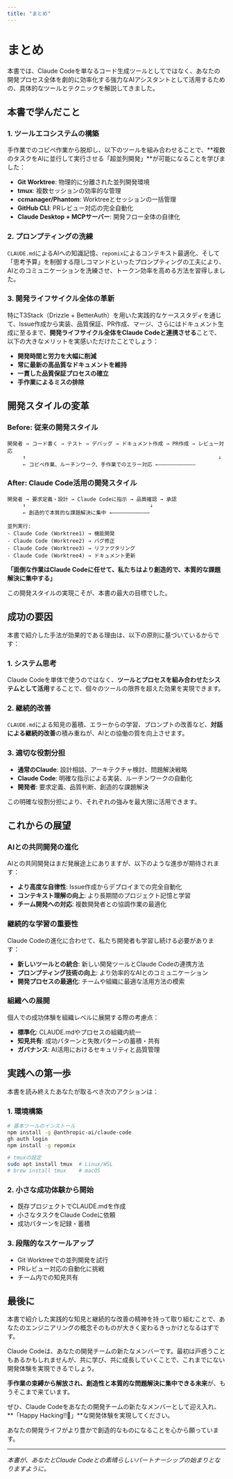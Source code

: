 ```yaml
---
title: "まとめ"
---
```


# まとめ

本書では、Claude Codeを単なるコード生成ツールとしてではなく、あなたの開発プロセス全体を劇的に効率化する強力なAIアシスタントとして活用するための、具体的なツールとテクニックを解説してきました。

## 本書で学んだこと

### 1. ツールエコシステムの構築

手作業でのコピペ作業から脱却し、以下のツールを組み合わせることで、**複数のタスクをAIに並行して実行させる「超並列開発」**が可能になることを学びました：

- **Git Worktree**: 物理的に分離された並列開発環境
- **tmux**: 複数セッションの効率的な管理
- **ccmanager/Phantom**: Worktreeとセッションの一括管理
- **GitHub CLI**: PRレビュー対応の完全自動化
- **Claude Desktop + MCPサーバー**: 開発フロー全体の自律化

### 2. プロンプティングの洗練

`CLAUDE.md`によるAIへの知識記憶、`repomix`によるコンテキスト最適化、そして「思考予算」を制御する隠しコマンドといったプロンプティングの工夫により、AIとのコミュニケーションを洗練させ、トークン効率を高める方法を習得しました。

### 3. 開発ライフサイクル全体の革新

特にT3Stack（Drizzle + BetterAuth）を用いた実践的なケーススタディを通じて、Issue作成から実装、品質保証、PR作成、マージ、さらにはドキュメント生成に至るまで、**開発ライフサイクル全体をClaude Codeと連携させる**ことで、以下の大きなメリットを実感いただけたことでしょう：

- **開発時間と労力を大幅に削減**
- **常に最新の高品質なドキュメントを維持**
- **一貫した品質保証プロセスの確立**
- **手作業によるミスの排除**

## 開発スタイルの変革

### Before: 従来の開発スタイル
```
開発者 → コード書く → テスト → デバッグ → ドキュメント作成 → PR作成 → レビュー対応
     ↑                                                              ↓
     ← コピペ作業、ルーチンワーク、手作業でのエラー対応 ←――――――――――――
```

### After: Claude Code活用の開発スタイル
```
開発者 → 要求定義・設計 → Claude Codeに指示 → 品質確認 → 承認
     ↑                                        ↓
     ← 創造的で本質的な課題解決に集中 ←――――――――――――
     
並列実行:
- Claude Code (Worktree1) → 機能開発
- Claude Code (Worktree2) → バグ修正  
- Claude Code (Worktree3) → リファクタリング
- Claude Code (Worktree4) → ドキュメント更新
```

**「面倒な作業はClaude Codeに任せて、私たちはより創造的で、本質的な課題解決に集中する」**

この開発スタイルの実現こそが、本書の最大の目標でした。

## 成功の要因

本書で紹介した手法が効果的である理由は、以下の原則に基づいているからです：

### 1. システム思考

Claude Codeを単体で使うのではなく、**ツールとプロセスを組み合わせたシステムとして活用**することで、個々のツールの限界を超えた効果を実現できます。

### 2. 継続的改善

`CLAUDE.md`による知見の蓄積、エラーからの学習、プロンプトの改善など、**対話による継続的改善**の積み重ねが、AIとの協働の質を向上させます。

### 3. 適切な役割分担

- **通常のClaude**: 設計相談、アーキテクチャ検討、問題解決戦略
- **Claude Code**: 明確な指示による実装、ルーチンワークの自動化
- **開発者**: 要求定義、品質判断、創造的な課題解決

この明確な役割分担により、それぞれの強みを最大限に活用できます。

## これからの展望

### AIとの共同開発の進化

AIとの共同開発はまだ発展途上にありますが、以下のような進歩が期待されます：

- **より高度な自律性**: Issue作成からデプロイまでの完全自動化
- **コンテキスト理解の向上**: より長期間のプロジェクト記憶と学習
- **チーム開発への対応**: 複数開発者との協調作業の最適化

### 継続的な学習の重要性

Claude Codeの進化に合わせて、私たち開発者も学習し続ける必要があります：

- **新しいツールとの統合**: 新しい開発ツールとClaude Codeの連携方法
- **プロンプティング技術の向上**: より効率的なAIとのコミュニケーション
- **開発プロセスの最適化**: チームや組織に最適な活用方法の模索

### 組織への展開

個人での成功体験を組織レベルに展開する際の考慮点：

- **標準化**: CLAUDE.mdやプロセスの組織内統一
- **知見共有**: 成功パターンと失敗パターンの蓄積・共有
- **ガバナンス**: AI活用におけるセキュリティと品質管理

## 実践への第一歩

本書を読み終えたあなたが取るべき次のアクションは：

### 1. 環境構築
```bash
# 基本ツールのインストール
npm install -g @anthropic-ai/claude-code
gh auth login
npm install -g repomix

# tmuxの設定
sudo apt install tmux  # Linux/WSL
# brew install tmux    # macOS
```

### 2. 小さな成功体験から開始
- 既存プロジェクトでCLAUDE.mdを作成
- 小さなタスクをClaude Codeに依頼
- 成功パターンを記録・蓄積

### 3. 段階的なスケールアップ
- Git Worktreeでの並列開発を試行
- PRレビュー対応の自動化に挑戦
- チーム内での知見共有

## 最後に

本書で紹介した実践的な知見と継続的な改善の精神を持って取り組むことで、あなたのエンジニアリングの概念そのものが大きく変わるきっかけとなるはずです。

Claude Codeは、あなたの開発チームの新たなメンバーです。最初は戸惑うこともあるかもしれませんが、共に学び、共に成長していくことで、これまでにない開発体験を実現できるでしょう。

**手作業の束縛から解放され、創造性と本質的な問題解決に集中できる未来**が、もうそこまで来ています。

ぜひ、Claude Codeをあなたの開発チームの新たなメンバーとして迎え入れ、**「Happy Hacking!!🐙」**な開発体験を実現してください。

あなたの開発ライフがより豊かで創造的なものになることを心から願っています。

---

*本書が、あなたとClaude Codeとの素晴らしいパートナーシップの始まりとなりますように。*